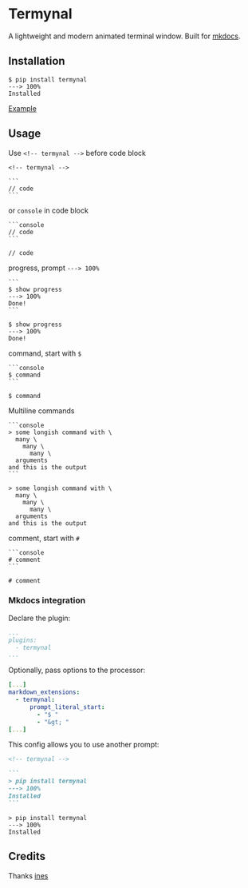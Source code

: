 # Termynal

A lightweight and modern animated terminal window.
Built for [mkdocs](https://www.mkdocs.org/).

## Installation

<!-- termynal -->

```
$ pip install termynal
---> 100%
Installed
```

[Example](https://daxartio.github.io/termynal/)

## Usage

Use `<!-- termynal -->` before code block

````
<!-- termynal -->

```
// code
```
````

or `console` in code block

````
```console
// code
```
````

<!-- termynal -->

```
// code
```

progress, prompt `---> 100%`

````
```
$ show progress
---> 100%
Done!
```
````

<!-- termynal -->

```
$ show progress
---> 100%
Done!
```

command, start with `$`

````
```console
$ command
```
````

<!-- termynal -->

```
$ command
```

Multiline commands

````
```console
> some longish command with \
  many \
    many \
      many \
  arguments
and this is the output
```
````

<!-- termynal -->

```
> some longish command with \
  many \
    many \
      many \
  arguments
and this is the output
```

comment, start with `#`

````
```console
# comment
```
````

<!-- termynal -->

```console
# comment
```

### Mkdocs integration

Declare the plugin:

```yaml
...
plugins:
  - termynal
...
```

Optionally, pass options to the processor:

```yaml
[...]
markdown_extensions:
  - termynal:
      prompt_literal_start:
        - "$ "
        - "&gt; "
[...]
```

This config allows you to use another prompt:

````markdown
<!-- termynal -->

```
> pip install termynal
---> 100%
Installed
```

````
<!-- termynal -->

```
> pip install termynal
---> 100%
Installed
```

## Credits

Thanks [ines](https://github.com/ines/termynal)
